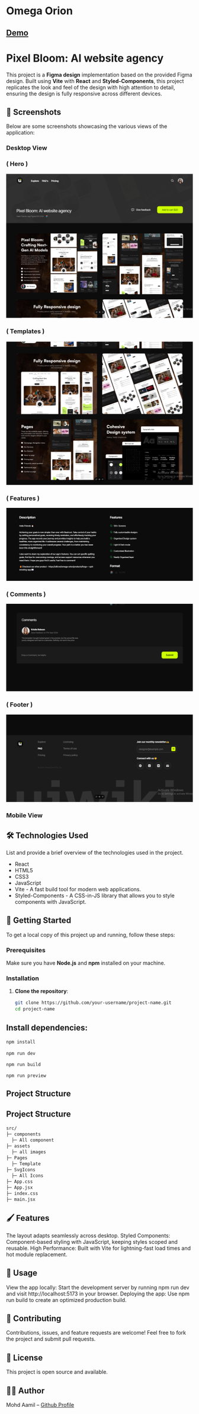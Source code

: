  # Omega Orion

## <a href="https://omega-orion.vercel.app/"> Demo</a> 

# Pixel Bloom: AI website agency

This project is a **Figma design** implementation based on the provided Figma design. Built using **Vite** with **React** and **Styled-Components**, this project replicates the look and feel of the design with high attention to detail, ensuring the design is fully responsive across different devices.

## 📸 Screenshots

Below are some screenshots showcasing the various views of the application:

### Desktop View

###  ( Hero )
<img src="Screenshots\1.png"/>

###  ( Templates )
<img src="Screenshots\2.png"/>

###  ( Features )
<img src="Screenshots\3.png"/>

###  ( Comments )
<img src="Screenshots\4.png"/>

###  ( Footer )
<img src="Screenshots\5.png"/>


### Mobile View



## 🛠️ Technologies Used
List and provide a brief overview of the technologies used in the project.

- React
- HTML5
- CSS3
- JavaScript
- Vite - A fast build tool for modern web applications.
- Styled-Components - A CSS-in-JS library that allows you to style components with JavaScript.

## 🚀 Getting Started

To get a local copy of this project up and running, follow these steps:

### Prerequisites

Make sure you have **Node.js** and **npm** installed on your machine.

### Installation

1. **Clone the repository**:
   ```bash
   git clone https://github.com/your-username/project-name.git
   cd project-name
   ```
## Install dependencies:

```bash
npm install
```
```Run the development server:
npm run dev
```
```Build the project for production:
npm run build
```
```Preview the production build:
npm run preview
```
## Project Structure

## Project Structure
```plaintext
src/
├─ components
  ├─ All component
├─ assets
  ├─ all images
├─ Pages
  ├─ Template
├─ SvgIcons
  ├─ All Icons 
├─ App.css
├─ App.jsx
├─ index.css
├─ main.jsx
```


## 🖌️ Features
The layout adapts seamlessly across desktop.
Styled Components: Component-based styling with JavaScript, keeping styles scoped and reusable.
High Performance: Built with Vite for lightning-fast load times and hot module replacement.
## 🌟 Usage
View the app locally: Start the development server by running npm run dev and visit http://localhost:5173 in your browser.
Deploying the app: Use npm run build to create an optimized production build.

## 🤝 Contributing
Contributions, issues, and feature requests are welcome! Feel free to fork the project and submit pull requests.

## 📄 License
This project is open source and available.

## 🧑‍💻 Author
Mohd Aamil – <a href="https://github.com/mohdaamil120"> Github Profile</a> 

